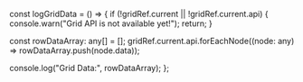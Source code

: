 const logGridData = () => {
  if (!gridRef.current || !gridRef.current.api) {
    console.warn("Grid API is not available yet!");
    return;
  }

  const rowDataArray: any[] = [];
  gridRef.current.api.forEachNode((node: any) => rowDataArray.push(node.data));

  console.log("Grid Data:", rowDataArray);
};
